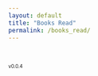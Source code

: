 ```yaml
---
layout: default
title: "Books Read"
permalink: /books_read/
---
```


<style>
.chart {
  display: inline-block;
}
</style>

<script src="https://d3js.org/d3.v6.min.js" defer></script>  
<script src="https://d3js.org/d3-scale.v3.min.js" defer></script>  
<script src="../app.js" defer></script>  

<div class="chart" id="age_read_mean"></div>  
<div class="chart" id="age_read_hist"></div>  


<small><small>v0.0.4</small></small>
